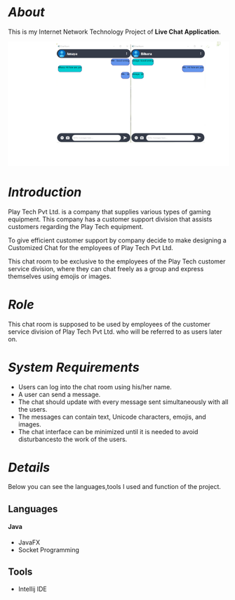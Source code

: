 # *About*
This is my Internet Network Technology Project of **Live Chat Application**.

![Image of Book](src/assets/image/Screenshot_2022-09-06_125858-removebg-preview.png)

# *Introduction*
Play Tech Pvt Ltd. is a company that supplies various types of gaming equipment. This company has a customer support division that assists customers regarding the Play Tech equipment.

To give efficient customer support by company decide to make  designing a Customized Chat for the employees of Play Tech Pvt Ltd.

This chat room to be exclusive to the employees of the Play Tech customer service division, where they can chat freely as a group and express themselves using emojis or images.

# *Role*
This chat room is supposed to be used by employees of the customer service division of Play Tech Pvt Ltd. who will be referred to as users later on.

# *System Requirements*
* Users can log into the chat room using his/her name.
* A user can send a message.
* The chat should update with every message sent simultaneously with all the users.
* The messages can contain text, Unicode characters, emojis, and images.
* The chat interface can be minimized until it is needed to avoid disturbancesto the work of the 
  users.

# *Details*

Below you can see the languages,tools I used and function of the project.

## Languages

#### Java 
* JavaFX 
* Socket Programming 


## Tools
* Intellij IDE

